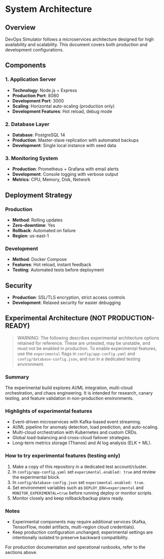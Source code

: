 # System Architecture

## Overview
DevOps Simulator follows a microservices architecture designed for high availability and scalability. This document covers both production and development configurations.

## Components

### 1. Application Server
- **Technology**: Node.js + Express
- **Production Port**: 8080
- **Development Port**: 3000
- **Scaling**: Horizontal auto-scaling (production only)
- **Development Features**: Hot reload, debug mode

### 2. Database Layer
- **Database**: PostgreSQL 14
- **Production**: Master-slave replication with automated backups
- **Development**: Single local instance with seed data

### 3. Monitoring System
- **Production**: Prometheus + Grafana with email alerts
- **Development**: Console logging with verbose output
- **Metrics**: CPU, Memory, Disk, Network

## Deployment Strategy

### Production
- **Method**: Rolling updates
- **Zero-downtime**: Yes
- **Rollback**: Automated on failure
- **Region**: us-east-1

### Development
- **Method**: Docker Compose
- **Features**: Hot reload, instant feedback
- **Testing**: Automated tests before deployment

## Security
- **Production**: SSL/TLS encryption, strict access controls
- **Development**: Relaxed security for easier debugging

## Experimental Architecture (NOT PRODUCTION-READY)

> WARNING: The following describes experimental architecture options retained for reference. These are untested, may be unstable, and must not be enabled in production. To enable experimental features, use the `experimental` flags in `config/app-config.yaml` and `config/database-config.json`, and run in a dedicated testing environment.

### Summary
The experimental build explores AI/ML integration, multi-cloud orchestration, and chaos engineering. It is intended for research, canary testing, and feature validation in non-production environments.

### Highlights of experimental features
- Event-driven microservices with Kafka-based event streaming.
- AI/ML pipeline for anomaly detection, load prediction, and auto-scaling.
- Multi-cloud orchestration with Kubernetes and custom CRDs.
- Global load-balancing and cross-cloud failover strategies.
- Long-term metrics storage (Thanos) and AI log analysis (ELK + ML).

### How to try experimental features (testing only)
1. Make a copy of this repository in a dedicated test account/cluster.
2. In `config/app-config.yaml` set `experimental.enabled: true` and review the experimental block.
3. In `config/database-config.json` set `experimental.enabled: true`.
4. Set environment variables such as `DEPLOY_ENV=experimental` and `MONITOR_EXPERIMENTAL=true` before running deploy or monitor scripts.
5. Monitor closely and keep rollback/backup plans ready.

### Notes
- Experimental components may require additional services (Kafka, TensorFlow, model artifacts, multi-region cloud credentials).
- Keep production configuration unchanged; experimental settings are intentionally isolated to preserve backward compatibility.

For production documentation and operational runbooks, refer to the sections above.
